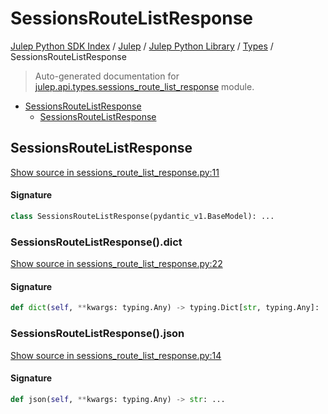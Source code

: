 # SessionsRouteListResponse

[Julep Python SDK Index](../../../README.md#julep-python-sdk-index) / [Julep](../../index.md#julep) / [Julep Python Library](../index.md#julep-python-library) / [Types](./index.md#types) / SessionsRouteListResponse

> Auto-generated documentation for [julep.api.types.sessions_route_list_response](../../../../../../../julep/api/types/sessions_route_list_response.py) module.

- [SessionsRouteListResponse](#sessionsroutelistresponse)
  - [SessionsRouteListResponse](#sessionsroutelistresponse-1)

## SessionsRouteListResponse

[Show source in sessions_route_list_response.py:11](../../../../../../../julep/api/types/sessions_route_list_response.py#L11)

#### Signature

```python
class SessionsRouteListResponse(pydantic_v1.BaseModel): ...
```

### SessionsRouteListResponse().dict

[Show source in sessions_route_list_response.py:22](../../../../../../../julep/api/types/sessions_route_list_response.py#L22)

#### Signature

```python
def dict(self, **kwargs: typing.Any) -> typing.Dict[str, typing.Any]: ...
```

### SessionsRouteListResponse().json

[Show source in sessions_route_list_response.py:14](../../../../../../../julep/api/types/sessions_route_list_response.py#L14)

#### Signature

```python
def json(self, **kwargs: typing.Any) -> str: ...
```